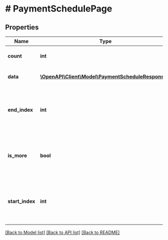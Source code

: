 # # PaymentSchedulePage

## Properties

Name | Type | Description | Notes
------------ | ------------- | ------------- | -------------
**count** | **int** | Number of resources returned. |
**data** | [**\OpenAPI\Client\Model\PaymentScheduleResponse[]**](PaymentScheduleResponse.md) | List of payment schedules. |
**end_index** | **int** | Sort order index of the last resource in the returned array. |
**is_more** | **bool** | A value of &#x60;true&#x60; indicates that more unreturned resources exist. |
**start_index** | **int** | Sort order index of the first resource in the returned array. |

[[Back to Model list]](../../README.md#models) [[Back to API list]](../../README.md#endpoints) [[Back to README]](../../README.md)
